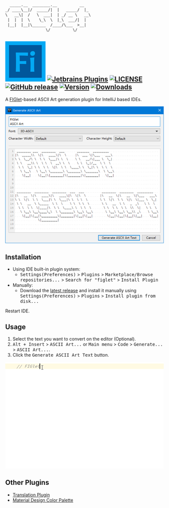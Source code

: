 ```
  _____.__  ________.__          __   
_/ ____\__|/  _____/|  |   _____/  |_ 
\   __\|  /   \  ___|  | _/ __ \   __\
 |  |  |  \    \_\  \  |_\  ___/|  |  
 |__|  |__|\______  /____/\___  >__|  
                  \/          \/      
```
[![FIGlet](./icon.svg)](https://github.com/YiiGuxing/intellij-figlet)
[![Jetbrains Plugins](https://img.shields.io/badge/JetBrainsPlugin-12005-orange.svg?style=flat-square)](https://plugins.jetbrains.com/plugin/12005-figlet)
[![LICENSE](https://img.shields.io/github/license/YiiGuxing/intellij-figlet.svg?style=flat-square)](https://github.com/YiiGuxing/intellij-figlet/blob/master/LICENSE)
[![GitHub release](https://img.shields.io/github/release/YiiGuxing/intellij-figlet.svg?style=flat-square)](https://github.com/YiiGuxing/intellij-figlet/releases/latest)
[![Version](https://img.shields.io/jetbrains/plugin/v/12005.svg?style=flat-square&colorB=0091ea)](https://plugins.jetbrains.com/plugin/12005-figlet)
[![Downloads](https://img.shields.io/jetbrains/plugin/d/12005.svg?style=flat-square)](https://plugins.jetbrains.com/plugin/12005-figlet)
-----

A [FIGlet](http://www.figlet.org)-based ASCII Art generation plugin for IntelliJ based IDEs.

![screenshots](./screenshots.png)

Installation
------------

- Using IDE built-in plugin system:
  - <kbd>Settings(Preferences)</kbd> > <kbd>Plugins</kbd> > <kbd>Marketplace/Browse repositories...</kbd> > <kbd>Search for "figlet"</kbd> > <kbd>Install Plugin</kbd>
- Manually:
  - Download the [latest release](https://github.com/YiiGuxing/intellij-figlet/releases/latest) and install it manually using <kbd>Settings(Preferences)</kbd> > <kbd>Plugins</kbd> > <kbd>Install plugin from disk...</kbd>
  
Restart IDE.

Usage
-----

1. Select the text you want to convert on the editor (Optional).
2. <kbd>Alt + Insert</kbd> > <kbd>ASCII Art...</kbd> or <kbd>Main menu</kbd> > <kbd>Code</kbd> > <kbd>Generate...</kbd> > <kbd>ASCII Art...</kbd>.
3. Click the <kbd>Generate ASCII Art Text</kbd> button.

![screenshots](./screenshots.gif)

Other Plugins
-------------

- [Translation Plugin](https://github.com/YiiGuxing/TranslationPlugin)
- [Material Design Color Palette](https://github.com/YiiGuxing/material-design-color-palette)